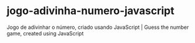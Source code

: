 # jogo-adivinha-numero-javascript
Jogo de adivinhar o número, criado usando JavaScript | Guess the number game, created using JavaScript
